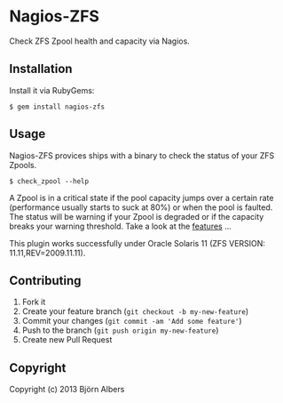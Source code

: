 # Nagios-ZFS

Check ZFS Zpool health and capacity via Nagios.

## Installation

Install it via RubyGems:

    $ gem install nagios-zfs

## Usage

Nagios-ZFS provices ships with a binary to check the status of your ZFS
Zpools.

    $ check_zpool --help

A Zpool is in a critical state if the pool capacity jumps over a certain
rate (performance usually starts to suck at 80%) or when the pool is
faulted.
The status will be warning if your Zpool is degraded or if the capacity
breaks your warning threshold.
Take a look at the
[features](https://github.com/bjoernalbers/nagios-zfs/tree/master/features)
...

This plugin works successfully under Oracle Solaris 11 (ZFS VERSION:
11.11,REV=2009.11.11).

## Contributing

1. Fork it
2. Create your feature branch (`git checkout -b my-new-feature`)
3. Commit your changes (`git commit -am 'Add some feature'`)
4. Push to the branch (`git push origin my-new-feature`)
5. Create new Pull Request

## Copyright

Copyright (c) 2013 Björn Albers
